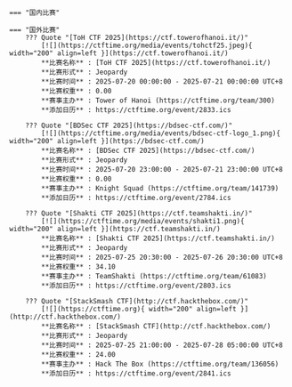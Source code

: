     === "国内比赛"
    
    === "国外比赛"
        ??? Quote "[ToH CTF 2025](https://ctf.towerofhanoi.it/)"  
            [![](https://ctftime.org/media/events/tohctf25.jpeg){ width="200" align=left }](https://ctf.towerofhanoi.it/)  
            **比赛名称** : [ToH CTF 2025](https://ctf.towerofhanoi.it/)  
            **比赛形式** : Jeopardy  
            **比赛时间** : 2025-07-20 00:00:00 - 2025-07-21 00:00:00 UTC+8  
            **比赛权重** : 0.00  
            **赛事主办** : Tower of Hanoi (https://ctftime.org/team/300)  
            **添加日历** : https://ctftime.org/event/2833.ics  
            
        ??? Quote "[BDSec CTF 2025](https://bdsec-ctf.com/)"  
            [![](https://ctftime.org/media/events/bdsec-ctf-logo_1.png){ width="200" align=left }](https://bdsec-ctf.com/)  
            **比赛名称** : [BDSec CTF 2025](https://bdsec-ctf.com/)  
            **比赛形式** : Jeopardy  
            **比赛时间** : 2025-07-20 23:00:00 - 2025-07-21 23:00:00 UTC+8  
            **比赛权重** : 0.00  
            **赛事主办** : Knight Squad (https://ctftime.org/team/141739)  
            **添加日历** : https://ctftime.org/event/2784.ics  
            
        ??? Quote "[Shakti CTF 2025](https://ctf.teamshakti.in/)"  
            [![](https://ctftime.org/media/events/shakti1.png){ width="200" align=left }](https://ctf.teamshakti.in/)  
            **比赛名称** : [Shakti CTF 2025](https://ctf.teamshakti.in/)  
            **比赛形式** : Jeopardy  
            **比赛时间** : 2025-07-25 20:30:00 - 2025-07-26 20:30:00 UTC+8  
            **比赛权重** : 34.10  
            **赛事主办** : TeamShakti (https://ctftime.org/team/61083)  
            **添加日历** : https://ctftime.org/event/2803.ics  
            
        ??? Quote "[StackSmash CTF](http://ctf.hackthebox.com/)"  
            [![](https://ctftime.org){ width="200" align=left }](http://ctf.hackthebox.com/)  
            **比赛名称** : [StackSmash CTF](http://ctf.hackthebox.com/)  
            **比赛形式** : Jeopardy  
            **比赛时间** : 2025-07-25 21:00:00 - 2025-07-28 05:00:00 UTC+8  
            **比赛权重** : 24.00  
            **赛事主办** : Hack The Box (https://ctftime.org/team/136056)  
            **添加日历** : https://ctftime.org/event/2841.ics  
            